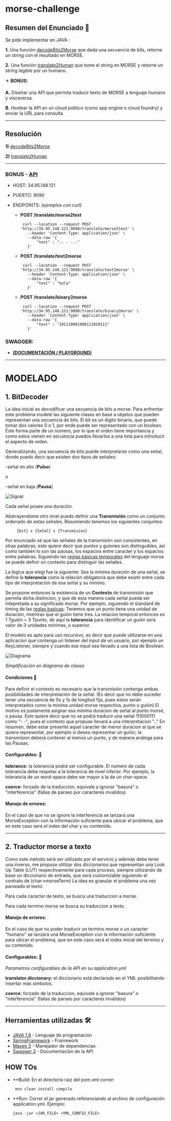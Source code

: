 # morse-challenge


## Resumen del Enunciado 📝

Se pide implementar en JAVA :

**1.** Una función [decodeBits2Morse](https://github.com/fede-alt/morse-challenge/blob/master/src/main/java/com/meli/morse/utils/MorseBitReader.java#L30) que dada una secuencia de bits, retorne un string con el resultado en MORSE.

**2.** Una función [translate2Human](https://github.com/fede-alt/morse-challenge/blob/master/src/main/java/com/meli/morse/utils/Translator.java#L36) que tome el string en MORSE y retorne un string legible por un humano.

✴️ **BONUS:**

**A.** Diseñar una API que permita traducir texto de MORSE a lenguaje humano y
visceversa.

**B.** Hostear la API en un cloud público (como app engine o cloud foundry) y enviar la
URL para consulta

-------------------------------------------------------------------------------
## Resolución

**1)** [decodeBits2Morse](https://github.com/fede-alt/morse-challenge/blob/master/src/main/java/com/meli/morse/utils/MorseBitReader.java#L30)

**2)** [translate2Human](https://github.com/fede-alt/morse-challenge/blob/master/src/main/java/com/meli/morse/utils/Translator.java#L36)

-------------------------------------------------------------------------------

 ### BONUS - [API](https://github.com/fede-alt/morse-challenge/blob/master/src/main/java/com/meli/morse/service/MorseService.java#L15)
 
   - HOST: 34.95.148.121
   
   - PUERTO: 9090
   
   - ENDPOINTS:   _(ejemplos con curl)_
   
     - **POST /translate/morse2text**

            curl --location --request POST 'http://34.95.148.121:9090/translate/morse2text' \
              --header 'Content-Type: application/json' \
              --data-raw '{
                  "text" : ".- . -.-"
              }'


     - **POST /translate/text2morse**

            curl --location --request POST 'http://34.95.148.121:9090/translate/text2morse' \
              --header 'Content-Type: application/json' \
              --data-raw '{
                  "text" : "hola"
              }'


     - **POST /translate/binary2morse**

            curl --location --request POST 'http://34.95.148.121:9090/translate/binary2morse' \
              --header 'Content-Type: application/json' \
              --data-raw '{
                  "text" : "101110001000111010111"
              }'
      
      
   
  ### SWAGGER:  
  
  - **[(DOCUMENTACIÓN / PLAYGROUND)](http://34.95.148.121:9090/translate/swagger-ui/)**


-------------------------------------------------------------------------------
# MODELADO

## 1. BitDecoder

La idea inicial es decodificar una secuencia de bits a morse. Para enfrentar este problema modelé las siguiente clases en base a objetos que pueden representan una secuencia de bits.
El bit es un dígito binario, que puede tomar dos valores 0 o 1, por ende puede ser representado con un boolean. Éste forma parte de un número, por lo que el orden tiene importancia y como estos vienen en secuencia puedos llevarlos a una lista para introducir el aspecto de orden.

Generalizando, una secuencia de bits puede interpretarse como una señal, donde puedo decir que existen dos tipos de señales:

   -señal en alto (**Pulso**) 
   
   o
   
   -señal en baja (**Pausa**)
   
   ![Signal](https://www.electronicspoint.com/themes/user/site/default/asset/img/articles/line-graph-digital-signal.jpg)
   
Cada señal posee una duración.
 
Abstrayendome otro nivel puedo definir una **Transmisión** como un conjunto ordenado de estas señales. 
Resumiendo tenemos los siguientes conjuntos:
```
     {bit} ϵ {Señal} ϵ {Transmision}
```
Por enunciado sé que las señales de la transmisión son consistentes, en otras palabras, esto quiere decir que puntos y guiones son distinguibles, asi como también lo son las pausas, los espacios entre caracter y los espacios entre palabras.
Siguiendo las [reglas básicas temporales](https://en.wikipedia.org/wiki/Morse_code#Representation,_timing,_and_speeds) del lenguaje morse se puede definir un contexto para distinguir las señales.

La lógica que elegí fue la siguiente:
Sea la mínima duración de una señal, se define la **tolerancia** como la relación obligatoria que debe existir entre cada tipo de interpretación de esa señal y su mínimo.

Se propone entonces la existencia de un **Contexto** de transmisión que permita dicha distincion, y que de esta manera cada señal pueda ser intepretada a su significado morse. 
Por ejemplo, siguiendo el standard de timing de las [reglas basicas](https://en.wikipedia.org/wiki/Morse_code#Representation,_timing,_and_speeds):
Tenemos que un punto tiene una unidad de duración, mientras que el guión tiene tres. La relacion temporal entonces es 1 Tguión = 3 Tpunto, de aquí la **tolerancia** para identificar un guión será valor de 3 unidades minimas, o superior.


El modelo es apto para uso recursivo, es decir que puede utilizarse en una aplicacion que contenga un listener del input de un usuario, por ejemplo un KeyListener, siempre y cuando ese input sea llevado a una lista de Boolean.

![Diagrama](https://i.imgur.com/5zhR8kb.jpg)

  _Simplificación en diagrama de clases_


#### Condiciones 📑

Para definir el contexto es necesario que la transmisión contenga ambas posibilidades de interpretación de la señal. (Es decir que no debe suceder tener una secuencia de 0s y 1s de longitud fija, pues estos serán interpretados como la mínima unidad morse respectiva, punto o guión)
El motivo es justamente asignar esa minima duracion de señal al punto morse, o pausa.
Esto quiere decir que no se podrá traducir una señal 111000111 como "- -", pues el contexto que propuse llevará a una interpretacion ".."
En resumen, debe estar presente aquel caracter de menor duracion al que se quiera representar, por ejemplo si desea representar un guión, la transmision deberá contener al menos un punto, y de manera análoga para las Pausas.

#### Configurables: 🔧
  **tolerance:** la tolerancia podrá ser configurable. El número de cada tolerancia debe respetar a la tolerancia de nivel inferior. Por ejemplo, la tolerancia de un word-space debe ser mayor a la de un char-space.
  
  **coerce:**  forzado de la traduccion, equivale a ignorar "basura" o "interferencia" (fallas de parseo por caracteres invalidos)
  
 
#### Manejo de errores:
  En el caso de que no se ignore la interferencia se lanzará una MorseException con la información suficiente para ubicar el problema, que en este caso será el index del char y su contenido.

-------------------------------------------------------------------------------


## 2. Traductor morse a texto
Como este método será ser utilizado por el servicio y además debe tener una inverso, me propuse utilizar dos diccionarios que representan una Look Up Table (LUT) respectivamente para cada proceso, siempre utilizando de base un diccionario de entrada, que será customizable siguiendo el contrato de (char->morseTerm)
La idea es granular el problema una vez parseado el texto:

  Para cada caracter de texto, se busca una traduccion a morse.
  
  Para cada termino morse se busca su traduccion a texto.
  
  #### Manejo de errores:
  En el caso de que no poder traducir un termino morse o un caracter "humano" se lanzará una MorseException con la información suficiente para ubicar el problema, que en este caso será el index inicial del termino y su contenido.  
  
  
#### Configurables: 🔧

  _Parametros configurables de la API en su application.yml_
  
  **translator.diccionary:** el diccionario está declarado en el YML posibilitando insertar más símbolos.
  
  **coerce:**  forzado de la traduccion, equivale a ignorar "basura" o "interferencia" (fallas de parseo por caracteres invalidos)
  
  
-------------------------------------------------------------------------------
  

## Herramientas utilizadas 🛠️

* [JAVA 1.8](https://www.java.com/) - Lenguaje de programación
* [SpringFramework](https://spring.io/) - Framework
* [Maven 3](https://maven.apache.org/) - Manejador de dependencias
* [Swagger 3](https://swagger.io/) - Documentación de la API


## HOW TOs 

- **Build:
   En el directorio raiz del pom.xml correr:
   
       mvn clean install compile
  
- **Run:
   Correr el jar generado referenciando al archivo de configuración application.yml.
   Ejemplo:
   
      java -jar <JAR_FILE> <YML_CONFIG_FILE>
